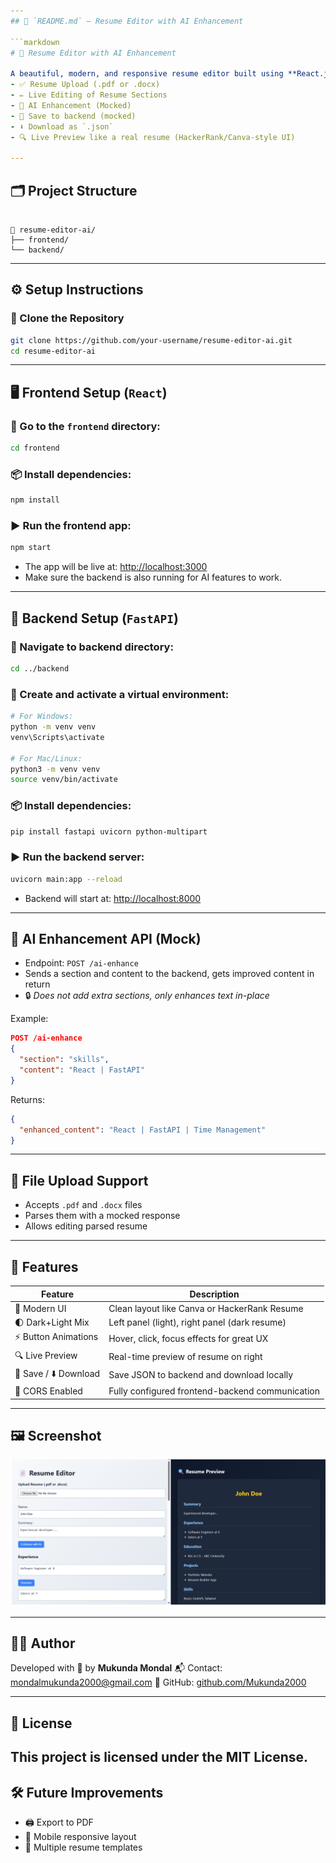 ```yaml
---
## 📘 `README.md` – Resume Editor with AI Enhancement

```markdown
# 🧠 Resume Editor with AI Enhancement

A beautiful, modern, and responsive resume editor built using **React.js** and **FastAPI**, featuring:
- ✅ Resume Upload (.pdf or .docx)
- ✏️ Live Editing of Resume Sections
- 🚀 AI Enhancement (Mocked)
- 💾 Save to backend (mocked)
- ⬇️ Download as `.json`
- 🔍 Live Preview like a real resume (HackerRank/Canva-style UI)

---
```


## 🗂️ Project Structure

```

📁 resume-editor-ai/
├── frontend/     
└── backend/      

````

---

## ⚙️ Setup Instructions

### 🔽 Clone the Repository

```bash
git clone https://github.com/your-username/resume-editor-ai.git
cd resume-editor-ai
````

---

## 🖥️ Frontend Setup (`React`)

### 📁 Go to the `frontend` directory:

```bash
cd frontend
```

### 📦 Install dependencies:

```bash
npm install
```

### ▶️ Run the frontend app:

```bash
npm start
```

* The app will be live at: [http://localhost:3000](http://localhost:3000)
* Make sure the backend is also running for AI features to work.

---

## 🚀 Backend Setup (`FastAPI`)

### 📁 Navigate to backend directory:

```bash
cd ../backend
```

### 🐍 Create and activate a virtual environment:

```bash
# For Windows:
python -m venv venv
venv\Scripts\activate

# For Mac/Linux:
python3 -m venv venv
source venv/bin/activate
```

### 📦 Install dependencies:

```bash
pip install fastapi uvicorn python-multipart
```

### ▶️ Run the backend server:

```bash
uvicorn main:app --reload
```

* Backend will start at: [http://localhost:8000](http://localhost:8000)

---

## 🧠 AI Enhancement API (Mock)

* Endpoint: `POST /ai-enhance`
* Sends a section and content to the backend, gets improved content in return
* 🔒 *Does not add extra sections, only enhances text in-place*

Example:

```json
POST /ai-enhance
{
  "section": "skills",
  "content": "React | FastAPI"
}
```

Returns:

```json
{
  "enhanced_content": "React | FastAPI | Time Management"
}
```

---

## 📂 File Upload Support

* Accepts `.pdf` and `.docx` files
* Parses them with a mocked response
* Allows editing parsed resume

---

## 🎨 Features

| Feature               | Description                                     |
| --------------------- | ----------------------------------------------- |
| 🎨 Modern UI          | Clean layout like Canva or HackerRank Resume    |
| 🌓 Dark+Light Mix     | Left panel (light), right panel (dark resume)   |
| ⚡ Button Animations   | Hover, click, focus effects for great UX        |
| 🔍 Live Preview       | Real-time preview of resume on right            |
| 💾 Save / ⬇️ Download | Save JSON to backend and download locally       |
| 🔐 CORS Enabled       | Fully configured frontend-backend communication |

---


## 🖼️ Screenshot

![Resume Editor Screenshot](./frontend/src/assets/Screenshot.png)


---

## 👨‍💻 Author

Developed with 💖 by **Mukunda Mondal**
📬 Contact: [mondalmukunda2000@gmail.com](mailto:mondalmukunda2000@gmail.com)
🔗 GitHub: [github.com/Mukunda2000](https://github.com/Mukunda2000)

---

## 📄 License

This project is licensed under the **MIT License**.
---

## 🛠️ Future Improvements

* 🖨️ Export to PDF
* 📱 Mobile responsive layout
* 🎨 Multiple resume templates
```
